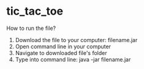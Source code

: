 # tic_tac_toe

How to run the file?

1. Download the file to your computer: filename.jar
2. Open command line in your computer
3. Navigate to downloaded file's folder
4. Type into command line: java -jar filename.jar
